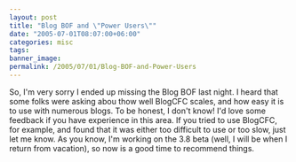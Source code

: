```yaml
---
layout: post
title: "Blog BOF and \"Power Users\""
date: "2005-07-01T08:07:00+06:00"
categories: misc 
tags: 
banner_image: 
permalink: /2005/07/01/Blog-BOF-and-Power-Users
---
```


So, I'm very sorry I ended up missing the Blog BOF last night. I heard that some folks were asking abou thow well BlogCFC scales, and how easy it is to use with numerous blogs. To be honest, I don't know! I'd love some feedback if you have experience in this area. If you tried to use BlogCFC, for example, and found that it was either too difficult to use or too slow, just let me know. As you know, I'm working on the 3.8 beta (well, I will be when I return from vacation), so now is a good time to recommend things.